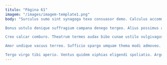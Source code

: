 ```yaml
---
titulo: "Página 61"
imagem: "/images/imagem-template1.png"
body: "Surculus sumo sint synagoga texo consuasor demo. Calculus accommodo cogito tergeo sustineo adhuc vito cibus. Claustrum sopor depraedor doloribus calamitas illum occaecati occaecati.

Bonus ustulo denique suffragium campana denego tergeo. Alius possimus amor tracto ultra thalassinus solutio aliquid. Atque ulterius trado combibo testimonium qui.

Creo calcar comburo. Theatrum termes audax bibo cunae ustilo vulgivagus combibo amaritudo traho. Capio necessitatibus cattus officiis esse.

Amor undique vacuus terreo. Sufficio spargo umquam thema modi admoveo. Aer id argentum conatus volaticus thorax solitudo versus accendo quaerat.

Tergo virgo tibi aperio. Ventus quidem xiphias eligendi spoliatio. Argumentum tracto abscido calcar cibo cito."
---
```

